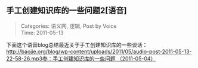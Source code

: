手工创建知识库的一些问题2[语音]
---
    
> Categories: 语义网, 逻辑, Post by Voice  
> Time: 2011-05-13
    
下面这个语音blog总结最近关于手工创建知识库的一些谈话：  http://baojie.org/blog/wp-content/uploads/2011/05/audio-post-2011-05-13-22-58-26.mp3参：手工创建知识库的一些问题 （2011-05-04）     
    